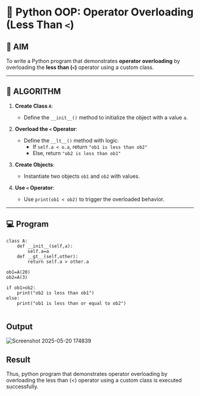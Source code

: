 # 🐍 Python OOP: Operator Overloading (Less Than `<`)

## 🎯 AIM

To write a Python program that demonstrates **operator overloading** by overloading the **less than (`<`)** operator using a custom class.

---

## 🧠 ALGORITHM

1. **Create Class `A`**:
   - Define the `__init__()` method to initialize the object with a value `a`.

2. **Overload the `<` Operator**:
   - Define the `__lt__()` method with logic:
     - If `self.a < o.a`, return `"ob1 is less than ob2"`
     - Else, return `"ob2 is less than ob1"`

3. **Create Objects**:
   - Instantiate two objects `ob1` and `ob2` with values.

4. **Use `<` Operator**:
   - Use `print(ob1 < ob2)` to trigger the overloaded behavior.

---

## 💻 Program
```
class A:
    def __init__(self,a):
        self.a=a
    def __gt__(self,other):
        return self.a > other.a
        
ob1=A(20)
ob2=A(3)

if ob1>ob2:
    print("ob2 is less than ob1")
else:
    print("ob1 is less than or equal to ob2")


```

## Output

![Screenshot 2025-05-20 174839](https://github.com/user-attachments/assets/35853c7f-3b7b-44d1-8632-78df1d02c9b6)

## Result
Thus, python program that demonstrates operator overloading by overloading the less than (<) operator using a custom class is executed successfully.
